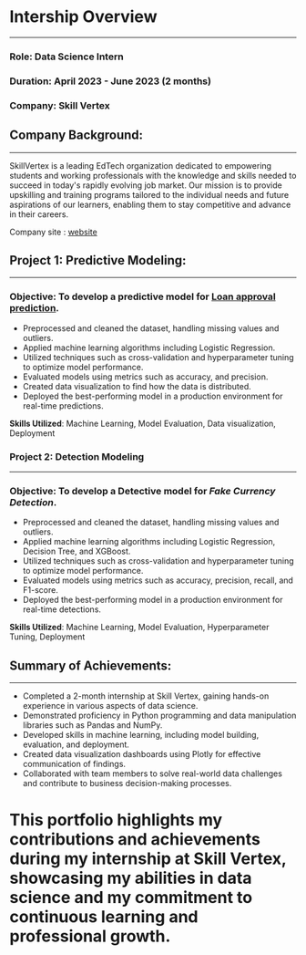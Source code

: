 # Intership Overview
---


### Role: Data Science Intern 

### Duration: April 2023 - June 2023 (2 months)

### Company: Skill Vertex

## Company Background:
---
SkillVertex is a leading EdTech organization dedicated to empowering students and working professionals with the knowledge and skills needed to succeed in today's rapidly evolving job market. Our mission is to provide upskilling and training programs tailored to the individual needs and future aspirations of our learners, enabling them to stay competitive and advance in their careers.

Company site : [website](https://www.skillvertex.com/about-us/)

## Project 1: Predictive Modeling: 
---

### Objective: To develop a predictive model for [Loan approval prediction](https://github.com/arun10ak/Skill-Vertex-Internship-Apr-2023-to-Jun-2023/tree/main/Loan%20Prediction).

- Preprocessed and cleaned the dataset, handling missing values and outliers.
- Applied machine learning algorithms including Logistic Regression.
- Utilized techniques such as cross-validation and hyperparameter tuning to optimize model performance.
- Evaluated models using metrics such as accuracy, and precision.
- Created data visualization to find how the data is distributed.
- Deployed the best-performing model in a production environment for real-time predictions.
  
**Skills Utilized**: Machine Learning, Model Evaluation, Data visualization, Deployment
  
### Project 2: Detection  Modeling
---

### Objective: To develop a Detective model for *Fake Currency Detection*.

- Preprocessed and cleaned the dataset, handling missing values and outliers.
- Applied machine learning algorithms including Logistic Regression, Decision Tree, and XGBoost.
- Utilized techniques such as cross-validation and hyperparameter tuning to optimize model performance.
- Evaluated models using metrics such as accuracy, precision, recall, and F1-score.
- Deployed the best-performing model in a production environment for real-time detections.

**Skills Utilized**: Machine Learning, Model Evaluation, Hyperparameter Tuning, Deployment


## Summary of Achievements:
---

- Completed a 2-month internship at Skill Vertex, gaining hands-on experience in various aspects of data science.
- Demonstrated proficiency in Python programming and data manipulation libraries such as Pandas and NumPy.
- Developed skills in machine learning, including model building, evaluation, and deployment.
- Created data visualization dashboards using Plotly for effective communication of findings.
- Collaborated with team members to solve real-world data challenges and contribute to business decision-making processes.
  
# This portfolio highlights my contributions and achievements during my internship at Skill Vertex, showcasing my abilities in data science and my commitment to continuous learning and professional growth.
